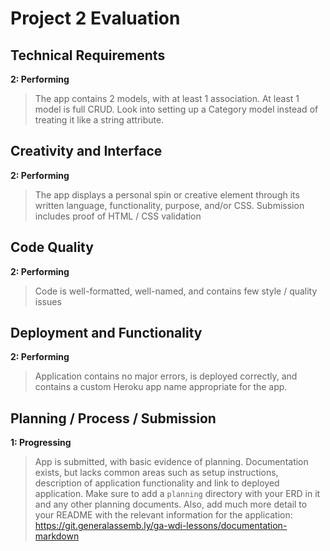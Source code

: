 # Project 2 Evaluation

## Technical Requirements
**2: Performing**
>The app contains 2 models, with at least 1 association. At least 1 model is full CRUD.
>Look into setting up a Category model instead of treating it like a string attribute.

## Creativity and Interface
**2: Performing**
>The app displays a personal spin or creative element through its written language, functionality, purpose, and/or CSS. Submission includes proof of HTML / CSS validation

## Code Quality
**2: Performing**
>Code is well-formatted, well-named, and contains few style / quality issues

## Deployment and Functionality
**2: Performing**
>Application contains no major errors, is deployed correctly, and contains a custom Heroku app name appropriate for the app.

## Planning / Process / Submission
**1: Progressing**
>App is submitted, with basic evidence of planning. Documentation exists, but lacks common areas such as setup instructions, description of application functionality and link to deployed application.
>Make sure to add a `planning` directory with your ERD in it and any other planning documents. Also, add much more detail to your README with the relevant information for the application: https://git.generalassemb.ly/ga-wdi-lessons/documentation-markdown
